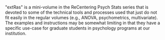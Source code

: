 "extRas" is a mini-volume in the ReCentering Psych Stats series that is devoted to some of the technical tools and processes used that just do not fit easily in the regular volumes (e.g., ANOVA, psychometrics, multivariate). The examples and instructions may be somewhat limiting in that they have a specific use-case for graduate students in psychology programs at our institution.